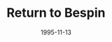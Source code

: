 ---
mission_id: bespin
slug: "return-to-bespin"
editorsChoice: 
title: "Return to Bespin"
authors: 
    - "Jason Burton"
    - "Carlos Gomez"
    - "Richard Gold"
    - "Richard Snodgrass"
    - "Arthur Sharp"
date: 1995-11-13
filename: "/missions/bespin12.zip"
description: "The Battle of Endor is long passed, and the Empire is struggling to keep what is left of it's former glory. Admirals are seizing territories and trying to reestablish trade routes. One of their key routes runs through the Anoat System, in particular through Bespin and Cloud City. While en route to a New Republic Detention center, General Crix Madine and his captive, Moff Rebus are pulled out of hyperspace by Imperial Interdictors. Two escort B-Wings arrive at Coruscant with the news that Madine and Rebus are headed to Cloud City where Madine is to be sealed in carbonite. The New Republic sends Katarn and Jan to rescue Madine, recapture Moff Rebus, and find any information concerning Imperial trade routes in the area. Little does Kyle know that as he speeds to Cloud City, so does Slave I and Boba Fett, dispatched by the Empire to finish off Katarn once and for all."
cover:
levelReplaced:	SECBASE
difficulty: yes
bm:	no
fme: no
wax: yes
three_do: yes
voc: yes
gmd: no
vue: yes
lfd: yes
base: "New level from scratch" 
editors: "DFUSE100, CYRA, FRAMED64, FMECAD, XLS2EXE, THEDRAW"

---